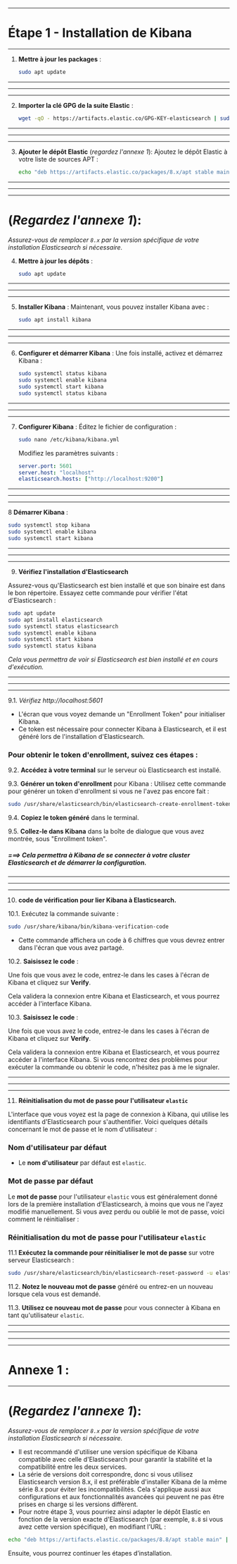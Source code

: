 -------------------------------------------
# Étape 1 - Installation de Kibana
-------------------------------------------

1. **Mettre à jour les packages** :
   ```bash
   sudo apt update
   ```
---------------------------------------------------------------------------------------------------
---------------------------------------------------------------------------------------------------
---------------------------------------------------------------------------------------------------

2. **Importer la clé GPG de la suite Elastic** :
   ```bash
   wget -qO - https://artifacts.elastic.co/GPG-KEY-elasticsearch | sudo apt-key add -
   ```

---------------------------------------------------------------------------------------------------
---------------------------------------------------------------------------------------------------
---------------------------------------------------------------------------------------------------

3. **Ajouter le dépôt Elastic** (*regardez l'annexe 1*):
   Ajoutez le dépôt Elastic à votre liste de sources APT :
   ```bash
   echo "deb https://artifacts.elastic.co/packages/8.x/apt stable main" | sudo tee -a /etc/apt/sources.list.d/elastic-8.x.list
   ```

---------------------------------------------------------------------------------------------------
---------------------------------------------------------------------------------------------------
---------------------------------------------------------------------------------------------------

# (*Regardez l'annexe 1*):
*Assurez-vous de remplacer `8.x` par la version spécifique de votre installation Elasticsearch si nécessaire.*

4. **Mettre à jour les dépôts** :
   ```bash
   sudo apt update
   ```

---------------------------------------------------------------------------------------------------
---------------------------------------------------------------------------------------------------
---------------------------------------------------------------------------------------------------

5. **Installer Kibana** :
   Maintenant, vous pouvez installer Kibana avec :
   ```bash
   sudo apt install kibana
   ```

---------------------------------------------------------------------------------------------------
---------------------------------------------------------------------------------------------------
---------------------------------------------------------------------------------------------------

6. **Configurer et démarrer Kibana** :
   Une fois installé, activez et démarrez Kibana :
   ```bash
   sudo systemctl status kibana
   sudo systemctl enable kibana
   sudo systemctl start kibana
   sudo systemctl status kibana
   ```
   
---------------------------------------------------------------------------------------------------
---------------------------------------------------------------------------------------------------
---------------------------------------------------------------------------------------------------


7. **Configurer Kibana** :
   Éditez le fichier de configuration :
   ```bash
   sudo nano /etc/kibana/kibana.yml
   ```
   Modifiez les paramètres suivants :
   ```yaml
   server.port: 5601
   server.host: "localhost"
   elasticsearch.hosts: ["http://localhost:9200"]
   ```

---------------------------------------------------------------------------------------------------
---------------------------------------------------------------------------------------------------
---------------------------------------------------------------------------------------------------

8 **Démarrer Kibana** :
   ```bash
   sudo systemctl stop kibana
   sudo systemctl enable kibana
   sudo systemctl start kibana
   ```
---------------------------------------------------------------------------------------------------
---------------------------------------------------------------------------------------------------
---------------------------------------------------------------------------------------------------

9. **Vérifiez l'installation d'Elasticsearch**

Assurez-vous qu'Elasticsearch est bien installé et que son binaire est dans le bon répertoire. Essayez cette commande pour vérifier l'état d'Elasticsearch :

```bash
sudo apt update
sudo apt install elasticsearch
sudo systemctl status elasticsearch
sudo systemctl enable kibana
sudo systemctl start kibana
sudo systemctl status kibana
```

*Cela vous permettra de voir si Elasticsearch est bien installé et en cours d'exécution.*

---------------------------------------------------------------------------------------------------
---------------------------------------------------------------------------------------------------
---------------------------------------------------------------------------------------------------

9.1. *Vérifiez http://localhost:5601*

- L'écran que vous voyez demande un "Enrollment Token" pour initialiser Kibana.
- Ce token est nécessaire pour connecter Kibana à Elasticsearch, et il est généré lors de l'installation d'Elasticsearch.

### Pour obtenir le token d'enrollment, suivez ces étapes :

9.2. **Accédez à votre terminal** sur le serveur où Elasticsearch est installé.
   
9.3. **Générer un token d'enrollment** pour Kibana :
   Utilisez cette commande pour générer un token d'enrollment si vous ne l'avez pas encore fait :
   ```bash
   sudo /usr/share/elasticsearch/bin/elasticsearch-create-enrollment-token -s kibana
   ```

9.4. **Copiez le token généré** dans le terminal.

9.5. **Collez-le dans Kibana** dans la boîte de dialogue que vous avez montrée, sous "Enrollment token".

##### ===> Cela permettra à Kibana de se connecter à votre cluster Elasticsearch et de démarrer la configuration.

---------------------------------------------------------------------------------------------------
---------------------------------------------------------------------------------------------------
---------------------------------------------------------------------------------------------------

10. **code de vérification pour lier Kibana à Elasticsearch.**

10.1. Exécutez la commande suivante :
 
```bash
sudo /usr/share/kibana/bin/kibana-verification-code
```

- Cette commande affichera un code à 6 chiffres que vous devrez entrer dans l'écran que vous avez partagé.

10.2. **Saisissez le code** :

Une fois que vous avez le code, entrez-le dans les cases à l'écran de Kibana et cliquez sur **Verify**.

Cela validera la connexion entre Kibana et Elasticsearch, et vous pourrez accéder à l'interface Kibana. 


10.3. **Saisissez le code** :

Une fois que vous avez le code, entrez-le dans les cases à l'écran de Kibana et cliquez sur **Verify**.

Cela validera la connexion entre Kibana et Elasticsearch, et vous pourrez accéder à l'interface Kibana. Si vous rencontrez des problèmes pour exécuter la commande ou obtenir le code, n'hésitez pas à me le signaler.

---------------------------------------------------------------------------------------------------
---------------------------------------------------------------------------------------------------
---------------------------------------------------------------------------------------------------

11. **Réinitialisation du mot de passe pour l'utilisateur `elastic`**

L'interface que vous voyez est la page de connexion à Kibana, qui utilise les identifiants d'Elasticsearch pour s'authentifier. Voici quelques détails concernant le mot de passe et le nom d'utilisateur :

### Nom d'utilisateur par défaut
- Le **nom d'utilisateur** par défaut est `elastic`.

### Mot de passe par défaut
Le **mot de passe** pour l'utilisateur `elastic` vous est généralement donné lors de la première installation d'Elasticsearch, à moins que vous ne l'ayez modifié manuellement. Si vous avez perdu ou oublié le mot de passe, voici comment le réinitialiser :

### Réinitialisation du mot de passe pour l'utilisateur `elastic`
11.1 **Exécutez la commande pour réinitialiser le mot de passe** sur votre serveur Elasticsearch :
   ```bash
   sudo /usr/share/elasticsearch/bin/elasticsearch-reset-password -u elastic
   ```

11.2. **Notez le nouveau mot de passe** généré ou entrez-en un nouveau lorsque cela vous est demandé.

11.3. **Utilisez ce nouveau mot de passe** pour vous connecter à Kibana en tant qu'utilisateur `elastic`.


---------------------------------------------------------------------------------------------------
---------------------------------------------------------------------------------------------------
---------------------------------------------------------------------------------------------------




------------------
# Annexe 1 :
------------------

# (*Regardez l'annexe 1*):
*Assurez-vous de remplacer `8.x` par la version spécifique de votre installation Elasticsearch si nécessaire.*

- Il est recommandé d'utiliser une version spécifique de Kibana compatible avec celle d'Elasticsearch pour garantir la stabilité et la compatibilité entre les deux services.
- La série de versions doit correspondre, donc si vous utilisez Elasticsearch version 8.x, il est préférable d'installer Kibana de la même série 8.x pour éviter les incompatibilités. Cela s'applique aussi aux configurations et aux fonctionnalités avancées qui peuvent ne pas être prises en charge si les versions diffèrent.
- Pour notre étape 3, vous pourriez ainsi adapter le dépôt Elastic en fonction de la version exacte d'Elasticsearch (par exemple, `8.8` si vous avez cette version spécifique), en modifiant l’URL :

```bash
echo "deb https://artifacts.elastic.co/packages/8.8/apt stable main" | sudo tee -a /etc/apt/sources.list.d/elastic-8.x.list
``` 

Ensuite, vous pourrez continuer les étapes d’installation.

